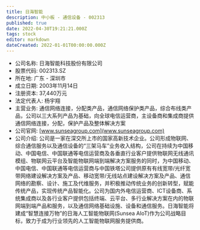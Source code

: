 ```yaml
---
title: 日海智能
description: 中小板 - 通信设备 - 002313
published: true
date: 2022-04-30T19:21:21.000Z
tags: stock
editor: markdown
dateCreated: 2022-01-01T00:00:00.000Z
---
```


- 公司名称: 日海智能科技股份有限公司
- 股票代码: 002313.SZ
- 所在地: 广东 - 深圳市
- 成立日期: 2003年11月14日
- 注册资本: 37,440万元
- 法定代表人: 杨宇翔
- 主营业务: 通信网络连接，分配类产品，通信网络保护类产品，综合布线类产品，公司以三大系列产品为基础，向全球电信运营商，主设备商和集成商提供通信网络连接，分配，保护产品及整体解决方案
- 公司官网: [www.sunseagroup.com](www.sunseagroup.com)
- 公司介绍: 公司是一家在深交所上市的国家高新技术企业。公司形成物联网、综合通信服务以及通信设备的“三架马车”业务收入结构，公司在持续为中国移动、中国电信、中国联通等电信运营商及各垂直行业客户提供物联网无线通讯模组、物联网云平台及智能物联网端到端解决方案服务的同时，为中国移动、中国电信、中国联通等电信运营商与中国铁塔公司提供原有有线宽带/光纤宽带网络建设解决方案及产品、移动宽带/无线站点建设解决方案及产品、通信网络的勘察、设计、施工及代维服务，并积极推动传统业务的创新转型，赋能传统产品，实现传统产品智能化。公司为国内外电信运营商、ICT设备商、系统集成商以及各行业客户提供包括终端、云平台、多行业解决方案在内的物联网端到端产品和服务，以及通信网络基础设施、设备和通信服务。日海智能将建成“智慧连接万物”的日海人工智能物联网(Sunsea AIoT)作为公司战略目标，致力于成为行业领先的人工智能物联网服务提供商。


